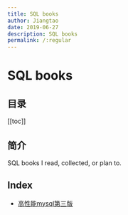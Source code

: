 ```yaml
---
title: SQL books
author: Jiangtao
date: 2019-06-27
description: SQL books
permalink: /:regular
---
```


<!--# 简介
SQL books-->

# SQL books

## 目录

[[toc]]

## 简介

SQL books I read, collected, or plan to.

## Index

- [高性能mysql第三版](https://static.hujiangtao.cn/book/sql/%E9%AB%98%E6%80%A7%E8%83%BDmysql%E7%AC%AC%E4%B8%89%E7%89%88.pdf)
